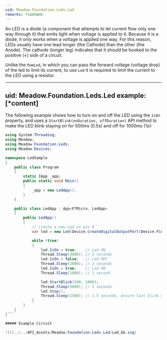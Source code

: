 ```yaml
---
uid: Meadow.Foundation.Leds.Led
remarks: *content
---
```


An LED is a diode (a component that attempts to let current flow only one way through it) that emits light when voltage is applied to it. Because it is a diode, it only works when a voltage is applied one way. For this reason, LEDs usually have one lead longer (the Cathode) than the other (the Anode). The cathode (longer leg) indicates that it should be hooked to the positive (+) side of a circuit.

Unlike the `PwmLed`, in which you can pass the forward voltage (voltage drop) of the led to limit its current, to use `Led` it is required to limit the current to the LED using a resistor.

---
uid: Meadow.Foundation.Leds.Led
example: [*content]
---

The following example shows how to turn on and off the LED using the `IsOn` property, and uses a `StartBlink(onDuration, offDuration)` API method to make the LED blink staying on for 500ms (0.5s) and off for 1000ms (1s):

```csharp
using System.Threading;
using Meadow;
using Meadow.Foundation.Leds;
using Meadow.Devices;

namespace LedSample
{
    public class Program
    {
        static IApp _app;
        public static void Main()
        {
            _app = new LedApp();
        }
    }

    public class LedApp : App<F7Micro, LedApp>
    {
        public LedApp()
        {
            // create a new Led on pin 8
            var led = new Led(Device.CreateDigitalOutputPort(Device.Pins.D08));

            while (true)
            {
                led.IsOn = true;    // Led ON
                Thread.Sleep(3000); // 3 seconds
                led.IsOn = false;   // Led OFF
                Thread.Sleep(2000); // 2 seconds
                led.IsOn = true;    // Led ON
                Thread.Sleep(1000); // 1 second

                led.StartBlink(500, 1000);
                Thread.Sleep(5000); // 5 seconds
                led.Stop();
                Thread.Sleep(1500); // 1.5 seconds, ensure last blink cycle is complete
            }
        }
    }
}```

##### Example Circuit

![](../../API_Assets/Meadow.Foundation.Leds.Led/Led_bb.svg)
